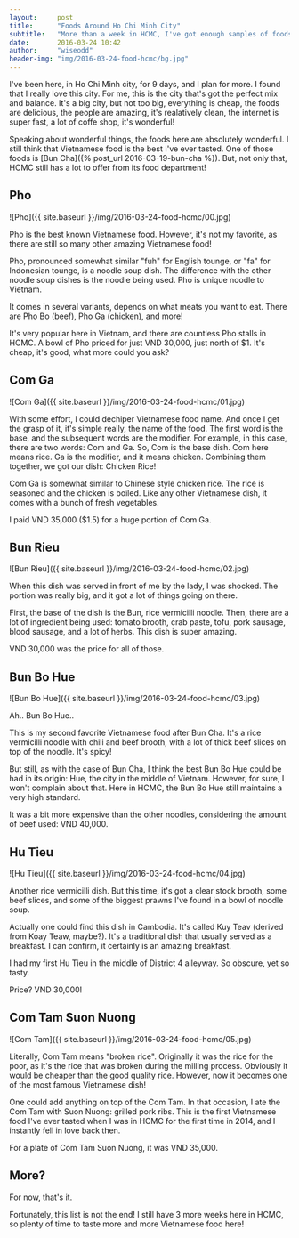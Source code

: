 ```yaml
---
layout:     post
title:      "Foods Around Ho Chi Minh City"
subtitle:   "More than a week in HCMC, I've got enough samples of foods to share."
date:       2016-03-24 10:42
author:     "wiseodd"
header-img: "img/2016-03-24-food-hcmc/bg.jpg"
---
```


I've been here, in Ho Chi Minh city, for 9 days, and I plan for more. I found that I really love this city. For me, this is the city that's got the perfect mix and balance. It's a big city, but not too big, everything is cheap, the foods are delicious, the people are amazing, it's realatively clean, the internet is super fast, a lot of coffe shop, it's wonderful!

Speaking about wonderful things, the foods here are absolutely wonderful. I still think that Vietnamese food is the best I've ever tasted. One of those foods is [Bun Cha]({% post_url 2016-03-19-bun-cha %}). But, not only that, HCMC still has a lot to offer from its food department!

<h2 class="section-header">Pho</h2>

![Pho]({{ site.baseurl }}/img/2016-03-24-food-hcmc/00.jpg)

Pho is the best known Vietnamese food. However, it's not my favorite, as there are still so many other amazing Vietnamese food!

Pho, pronounced somewhat similar "fuh" for English tounge, or "fa" for Indonesian tounge, is a noodle soup dish. The difference with the other noodle soup dishes is the noodle being used. Pho is unique noodle to Vietnam.

It comes in several variants, depends on what meats you want to eat. There are Pho Bo (beef), Pho Ga (chicken), and more!

It's very popular here in Vietnam, and there are countless Pho stalls in HCMC. A bowl of Pho priced for just VND 30,000, just north of $1. It's cheap, it's good, what more could you ask?

<h2 class="section-header">Com Ga</h2>

![Com Ga]({{ site.baseurl }}/img/2016-03-24-food-hcmc/01.jpg)

With some effort, I could dechiper Vietnamese food name. And once I get the grasp of it, it's simple really, the name of the food. The first word is the base, and the subsequent words are the modifier. For example, in this case, there are two words: Com and Ga. So, Com is the base dish. Com here means rice. Ga is the modifier, and it means chicken. Combining them together, we got our dish: Chicken Rice!

Com Ga is somewhat similar to Chinese style chicken rice. The rice is seasoned and the chicken is boiled. Like any other Vietnamese dish, it comes with a bunch of fresh vegetables.

I paid VND 35,000 ($1.5) for a huge portion of Com Ga.

<h2 class="section-header">Bun Rieu</h2>

![Bun Rieu]({{ site.baseurl }}/img/2016-03-24-food-hcmc/02.jpg)

When this dish was served in front of me by the lady, I was shocked. The portion was really big, and it got a lot of things going on there.

First, the base of the dish is the Bun, rice vermicilli noodle. Then, there are a lot of ingredient being used: tomato brooth, crab paste, tofu, pork sausage, blood sausage, and a lot of herbs. This dish is super amazing.

VND 30,000 was the price for all of those.

<h2 class="section-header">Bun Bo Hue</h2>

![Bun Bo Hue]({{ site.baseurl }}/img/2016-03-24-food-hcmc/03.jpg)

Ah.. Bun Bo Hue..

This is my second favorite Vietnamese food after Bun Cha. It's a rice vermicilli noodle with chili and beef brooth, with a lot of thick beef slices on top of the noodle. It's spicy!

But still, as with the case of Bun Cha, I think the best Bun Bo Hue could be had in its origin: Hue, the city in the middle of Vietnam. However, for sure, I won't complain about that. Here in HCMC, the Bun Bo Hue still maintains a very high standard.

It was a bit more expensive than the other noodles, considering the amount of beef used: VND 40,000.

<h2 class="section-header">Hu Tieu</h2>

![Hu Tieu]({{ site.baseurl }}/img/2016-03-24-food-hcmc/04.jpg)

Another rice vermicilli dish. But this time, it's got a clear stock brooth, some beef slices, and some of the biggest prawns I've found in a bowl of noodle soup.

Actually one could find this dish in Cambodia. It's called Kuy Teav (derived from Koay Teaw, maybe?). It's a traditional dish that usually served as a breakfast. I can confirm, it certainly is an amazing breakfast.

I had my first Hu Tieu in the middle of District 4 alleyway. So obscure, yet so tasty.

Price? VND 30,000!

<h2 class="section-header">Com Tam Suon Nuong</h2>

![Com Tam]({{ site.baseurl }}/img/2016-03-24-food-hcmc/05.jpg)

Literally, Com Tam means "broken rice". Originally it was the rice for the poor, as it's the rice that was broken during the milling process. Obviously it would be cheaper than the good quality rice. However, now it becomes one of the most famous Vietnamese dish!

One could add anything on top of the Com Tam. In that occasion, I ate the Com Tam with Suon Nuong: grilled pork ribs. This is the first Vietnamese food I've ever tasted when I was in HCMC for the first time in 2014, and I instantly fell in love back then.

For a plate of Com Tam Suon Nuong, it was VND 35,000.

<h2 class="section-header">More?</h2>

For now, that's it.

Fortunately, this list is not the end! I still have 3 more weeks here in HCMC, so plenty of time to taste more and more Vietnamese food here!
